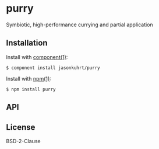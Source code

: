 
# purry

  Symbiotic, high-performance currying and partial application

## Installation

  Install with [component(1)](http://component.io):

    $ component install jasonkuhrt/purry

  Install with [npm(1)](http://npmjs.org):

    $ npm install purry

## API



## License

  BSD-2-Clause